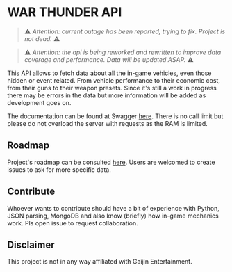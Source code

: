 # WAR THUNDER API

>⚠ *Attention: current outage has been reported, trying to fix. Project is not dead.* ⚠



>⚠ *Attention: the api is being reworked and rewritten to improve data coverage and performance. Data will be updated ASAP.* ⚠

This API allows to fetch data about all the in-game vehicles, even those hidden or event related. From vehicle performance to their economic cost, from their guns to their weapon presets. Since it's still a work in progress there may be errors in the data but more information will be added as development goes on.

The documentation can be found at Swagger [here](https://app.swaggerhub.com/apis-docs/Sgambe33/WarThunder-API/1.0.0).
There is no call limit but please do not overload the server with requests as the RAM is limited.

## Roadmap

Project's roadmap can be consulted [here](https://github.com/users/Sgambe33/projects/4/views/1). Users are welcomed to create issues to ask for more specific data.

## Contribute

Whoever wants to contribute should have a bit of experience with Python, JSON parsing, MongoDB and also know (briefly) how in-game mechanics work. Pls open issue to request collaboration.  

## Disclaimer
This project is not in any way affiliated with Gaijin Entertainment. 
